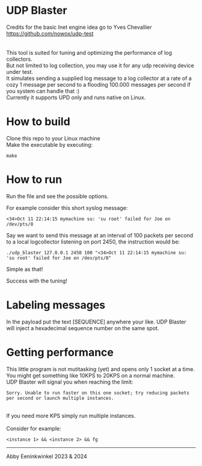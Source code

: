 # UDP Blaster
Credits for the basic Inet engine idea go to
Yves Chevallier https://github.com/nowox/udp-test<br>
<br>
<br>
This tool is suited for tuning and optimizing the performance of log collectors.<br>
But not limited to log collection, you may use it for any udp receiving device under test.<br>
It simulates sending a supplied log message to a log collector at a rate of a cozy 1 message per second to a flooding 100.000 messages per second if you system can handle that :)<br>
Currently it supports UPD only and runs native on Linux.<br>

# How to build
Clone this repo to your Linux machine<br>
Make the executable by executing:<br>

```
make
```
# How to run

Run the file and see the possible options.<br>

For example consider this short syslog message:
```
<34>Oct 11 22:14:15 mymachine su: 'su root' failed for Joe on /dev/pts/8
```
Say we want to send this message at an interval of 100 packets per second to a local logcollector listening on port 2450, the instruction would be:

```
./udp_blaster 127.0.0.1 2450 100 "<34>Oct 11 22:14:15 mymachine su: 'su root' failed for Joe on /dev/pts/8"
```

Simple as that! <br>

Success with the tuning!<br>

# Labeling messages

In the payload put the text [SEQUENCE] anywhere your like. UDP Blaster will inject a hexadecimal sequence number on the same spot.

# Getting performance

This little program is not mutitasking (yet) and opens only 1 socket at a time. <br>
You might get something like 10KPS to 20KPS on a normal machine. <br>
UDP Blaster will signal you when reaching the limit: <br>

```
Sorry. Unable to run faster on this one socket; try reducing packets per second or launch multiple instances.

```

<br>
If you need more KPS simply run multiple instances. <br>
<br>
Consider for example:


```
<instance 1> && <instance 2> && fg

```

<hr>
Abby Eeninkwinkel 2023 & 2024
